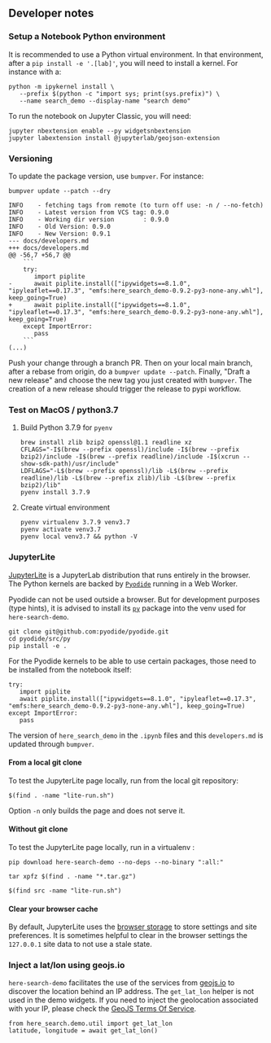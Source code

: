## Developer notes

### Setup a Notebook Python environment

It is recommended to use a Python virtual environment. In that environment, after a `pip install -e '.[lab]'`, 
you will need to install a kernel. For instance with a:

   ```
   python -m ipykernel install \
      --prefix $(python -c "import sys; print(sys.prefix)") \
      --name search_demo --display-name "search demo"
   ```
   
To run the notebook on Jupyter Classic, you will need:


   ```
   jupyter nbextension enable --py widgetsnbextension
   jupyter labextension install @jupyterlab/geojson-extension
   ```

### Versioning

To update the package version, use `bumpver`. For instance:

   ```
   bumpver update --patch --dry 
   
   INFO    - fetching tags from remote (to turn off use: -n / --no-fetch)
   INFO    - Latest version from VCS tag: 0.9.0
   INFO    - Working dir version        : 0.9.0
   INFO    - Old Version: 0.9.0
   INFO    - New Version: 0.9.1
   --- docs/developers.md
   +++ docs/developers.md
   @@ -56,7 +56,7 @@
       ```
       try:
          import piplite
   -      await piplite.install(["ipywidgets==8.1.0", "ipyleaflet==0.17.3", "emfs:here_search_demo-0.9.2-py3-none-any.whl"], keep_going=True)
   +      await piplite.install(["ipywidgets==8.1.0", "ipyleaflet==0.17.3", "emfs:here_search_demo-0.9.2-py3-none-any.whl"], keep_going=True)
       except ImportError:
          pass
       ```
   (...)
   ```

Push your change through a branch PR. 
Then on your local main branch, after a rebase from origin, do a `bumpver update --patch`.
Finally, "Draft a new release" and choose the new tag you just created with `bumpver`. 
The creation of a new release should trigger the release to pypi workflow.


### Test on MacOS / python3.7

1. Build Python 3.7.9 for `pyenv`

   ```
   brew install zlib bzip2 openssl@1.1 readline xz
   CFLAGS="-I$(brew --prefix openssl)/include -I$(brew --prefix bzip2)/include -I$(brew --prefix readline)/include -I$(xcrun --show-sdk-path)/usr/include"
   LDFLAGS="-L$(brew --prefix openssl)/lib -L$(brew --prefix readline)/lib -L$(brew --prefix zlib)/lib -L$(brew --prefix bzip2)/lib"
   pyenv install 3.7.9
   ```

2. Create virtual environment

   ```
   pyenv virtualenv 3.7.9 venv3.7
   pyenv activate venv3.7
   pyenv local venv3.7 && python -V
   ```

### JupyterLite

[JupyterLite](https://JupyterLite.readthedocs.io/en/latest/) is a JupyterLab distribution that runs entirely in the browser.
The Python kernels are backed by [`Pyodide`](https://pyodide.org/en/stable/) running in a Web Worker.

Pyodide can not be used outside a browser. But for development purposes (type hints), it is advised to
install its [`py`](https://github.com/pyodide/pyodide/tree/main/src/py) package into the venv used for `here-search-demo`.

   ```
   git clone git@github.com:pyodide/pyodide.git
   cd pyodide/src/py
   pip install -e .
   ```

For the Pyodide kernels to be able to use certain packages, those need to be installed from the notebook itself:

   ```
   try:
      import piplite
      await piplite.install(["ipywidgets==8.1.0", "ipyleaflet==0.17.3", "emfs:here_search_demo-0.9.2-py3-none-any.whl"], keep_going=True)
   except ImportError:
      pass
   ```

The version of `here_search_demo` in the `.ipynb` files and this `developers.md` is updated through `bumpver`.

#### From a local git clone

To test the JupyterLite page locally, run from the local git repository:

   ```
   $(find . -name "lite-run.sh")
   ```

Option `-n` only builds the page and does not serve it. 

#### Without git clone

To test the JupyterLite page locally, run in a virtualenv :

   ```
   pip download here-search-demo --no-deps --no-binary ":all:"
   
   tar xpfz $(find . -name "*.tar.gz")
   
   $(find src -name "lite-run.sh")
   ```

#### Clear your browser cache

By default, JupyterLite uses the [browser storage][1] to store settings and site preferences. 
It is sometimes helpful to clear in the browser settings the `127.0.0.1` site data to not use a stale state. 


### Inject a lat/lon using geojs.io


`here-search-demo` facilitates the use of the services from [geojs.io][2] to discover the location behind an IP address.
The `get_lat_lon` helper is not used in the demo widgets. If you need to inject the geolocation associated with 
your IP, please check the [GeoJS Terms Of Service][3].


   ```
   from here_search.demo.util import get_lat_lon
   latitude, longitude = await get_lat_lon()
   ```

[1]: https://jupyterlite.readthedocs.io/en/latest/howto/configure/storage.html
[2]: https://www.geojs.io/
[3]: https://www.geojs.io/tos/